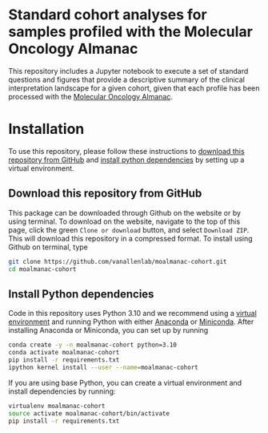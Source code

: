 # Standard cohort analyses for samples profiled with the Molecular Oncology Almanac
This repository includes a Jupyter notebook to execute a set of standard questions and figures that provide a descriptive summary of the clinical interpretation landscape for a given cohort, given that each profile has been processed with the [Molecular Oncology Almanac](https://github.com/vanallenlab/moalmanac).  

# Installation
To use this repository, please follow these instructions to [download this repository from GitHub](#download-this-repository-from-github) and [install python dependencies](#install-python-dependencies) by setting up a virtual environment. 

## Download this repository from GitHub
This package can be downloaded through Github on the website or by using terminal. To download on the website, navigate to the top of this page, click the green `Clone or download` button, and select `Download ZIP`. This will download this repository in a compressed format. To install using Github on terminal, type 

```bash
git clone https://github.com/vanallenlab/moalmanac-cohort.git
cd moalmanac-cohort
```


## Install Python dependencies 
Code in this repository uses Python 3.10 and we recommend using a [virtual environment](https://docs.python.org/3/tutorial/venv.html) and running Python with either [Anaconda](https://www.anaconda.com/download/) or  [Miniconda](https://conda.io/miniconda.html). After installing Anaconda or Miniconda, you can set up by running

```bash
conda create -y -n moalmanac-cohort python=3.10
conda activate moalmanac-cohort
pip install -r requirements.txt
ipython kernel install --user --name=moalmanac-cohort
```

If you are using base Python, you can create a virtual environment and install dependencies by running:
```bash
virtualenv moalmanac-cohort
source activate moalmanac-cohort/bin/activate
pip install -r requirements.txt
```
